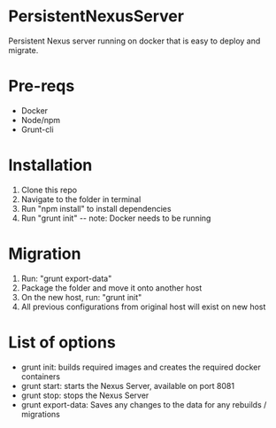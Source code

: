 # PersistentNexusServer
Persistent Nexus server running on docker that is easy to deploy and migrate.

# Pre-reqs
- Docker
- Node/npm
- Grunt-cli

# Installation
1. Clone this repo
2. Navigate to the folder in terminal
3. Run "npm install" to install dependencies
4. Run "grunt init"  -- note: Docker needs to be running

# Migration
1. Run: "grunt export-data"
2. Package the folder and move it onto another host
3. On the new host, run: "grunt init"
4. All previous configurations from original host will exist on new host

# List of options
- grunt init: builds required images and creates the required docker containers
- grunt start: starts the Nexus Server, available on port 8081
- grunt stop: stops the Nexus Server
- grunt export-data: Saves any changes to the data for any rebuilds / migrations
